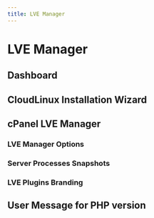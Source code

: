 ```yaml
---
title: LVE Manager
---
```


# LVE Manager

## Dashboard

## CloudLinux Installation Wizard

## cPanel LVE Manager

### LVE Manager Options

### Server Processes Snapshots

### LVE Plugins Branding

## User Message for PHP version


